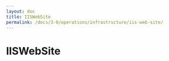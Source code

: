 ```yaml
---
layout: doc
title: IISWebSite
permalink: /docs/3-0/operations/infrastructure/iis-web-site/
---
```


IISWebSite
==========